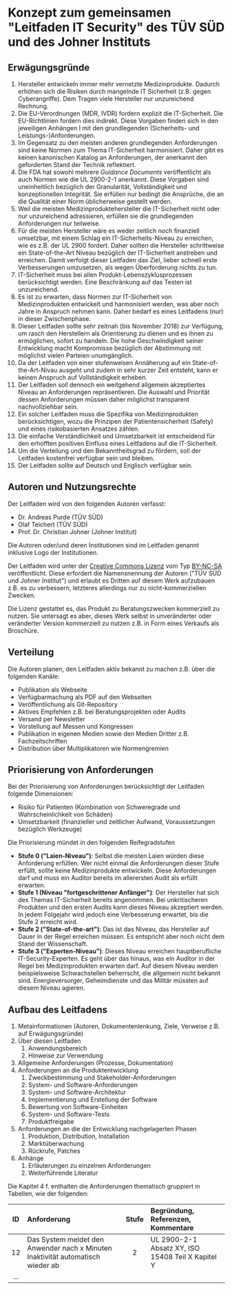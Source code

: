 Konzept zum gemeinsamen "Leitfaden IT Security" des TÜV SÜD und des Johner Instituts
=================

Erwägungsgründe
-----------

1. Hersteller entwickeln immer mehr vernetzte Medizinprodukte. Dadurch erhöhen sich die Risiken durch mangelnde IT Sicherheit (z.B. gegen Cyberangriffe). Dem Tragen viele Hersteller nur unzureichend Rechnung.
2. Die EU-Verordnungen (MDR, IVDR) fordern explizit die IT-Sicherheit. Die EU-Richtlinien fordern dies indirekt. Diese Vorgaben finden sich in den jeweiligen Anhängen I mit den grundlegenden (Sicherheits- und Leistungs-)Anforderungen. 
3. Im Gegensatz zu den meisten anderen grundlegenden Anforderungen sind keine Normen zum Thema IT-Sicherheit harmonisiert. Daher gibt es keinen kanonischen Katalog an Anforderungen, der anerkannt den geforderten Stand der Technik reflektiert.
4. Die FDA hat sowohl mehrere *Guidance Documents* veröffentlicht als auch Normen wie die UL 2900-2-1 anerkannt. Diese Vorgaben sind uneinheitlich bezüglich der Granularität, Vollständigkeit und konzeptionellen Integrität. Sie erfüllen nur bedingt die Ansprüche, die an die Qualität einer Norm üblicherweise gestellt werden.
5. Weil die meisten Medizinproduktehersteller die IT-Sicherheit nicht oder nur unzureichend adressieren, erfüllen sie die grundlegenden Anforderungen nur teilweise.
6. Für die meisten Hersteller wäre es weder zeitlich noch finanziell umsetzbar, mit einem Schlag ein IT-Sicherheits-Niveau zu erreichen, wie es z.B. der UL 2900 fordert. Daher sollten die Hersteller schrittweise ein State-of-the-Art Niveau bezüglich der IT-Sicherheit anstreben und erreichen. Damit verfolgt dieser Leitfaden das Ziel, lieber schnell erste Verbesserungen umzusetzen, als wegen Überforderung nichts zu tun.
7. IT-Sicherheit muss bei allen Produkt-Lebenszyklusprozessen berücksichtigt werden. Eine Beschränkung auf das Testen ist unzureichend.
8. Es ist zu erwarten, dass Normen zur IT-Sicherheit von Medizinprodukten entwickelt und harmonisiert werden, was aber noch Jahre in Anspruch nehmen kann. Daher bedarf es eines Leitfadens (nur) in dieser Zwischenphase. 
9. Dieser Leitfaden sollte sehr zeitnah (bis November 2018) zur Verfügung, um rasch den Herstellern als Orientierung zu dienen und es ihnen zu ermöglichen, sofort zu handeln. Die hohe Geschwindigkeit seiner Entwicklung macht Kompromisse bezüglich der Abstimmung mit möglichst vielen Parteien unumgänglich.
10. Da der Leitfaden von einer stufenweisen Annäherung auf ein State-of-the-Art-Nivau ausgeht und zudem in sehr kurzer Zeit entsteht, kann er keinen Anspruch auf Vollständigkeit erheben.
11. Der Leitfaden soll dennoch ein weitgehend allgemein akzeptiertes Niveau an Anforderungen repräsentieren. Die Auswahl und Priorität dessen Anforderungen müssen daher möglichst transparent nachvollziehbar sein.
12. Ein solcher Leitfaden muss die Spezifika von Medizinprodukten berücksichtigen, wozu die Prinzipen der Patientensicherheit (Safety) und eines risikobasierten Ansatzes zählen.
13. Die einfache Verständlichkeit und Umsetzbarkeit ist entscheidend für den erhofften positiven Einfluss eines Leitfadens auf die IT-Sicherheit.
13. Um die Verteilung und den Bekanntheitsgrad zu fördern, soll der Leitfaden kostenfrei verfügbar sein und bleiben. 
14. Der Leitfaden sollte auf Deutsch und Englisch verfügbar sein.

Autoren und Nutzungsrechte
----------------

Der Leitfaden wird von den folgenden Autoren verfasst:

- Dr. Andreas Purde (TÜV SÜD)
- Olaf Teichert (TÜV SÜD)
- Prof. Dr. Christian Johner (Johner Institut)

Die Autoren oder/und deren Institutionen sind im Leitfaden genannt inklusive Logo der Institutionen.

Der Leitfaden wird unter der [Creative Commons Lizenz](https://creativecommons.org/licenses/?lang=de) vom Typ [BY-NC-SA](https://creativecommons.org/licenses/by-nc-sa/4.0/) veröffentlicht. Diese erfordert die Namensnennung der Autoren ("TÜV SÜD und Johner Institut") und erlaubt es Dritten auf diesem Werk aufzubauen z.B. es zu verbessern, letzteres allerdings nur zu nicht-kommerziellen Zwecken.

Die Lizenz gestattet es, das Produkt zu Beratungszwecken kommerziell zu nutzen. Sie untersagt es aber, dieses Werk selbst in unveränderter oder veränderter Version kommerziell zu nutzen z.B. in Form eines Verkaufs als Broschüre.


Verteilung 
------------

Die Autoren planen, den Leitfaden aktiv bekannt zu machen z.B. über die folgenden Kanäle:

- Publikation als Webseite
- Verfügbarmachung als PDF auf den Webseiten
- Veröffentlichung als Git-Repository
- Aktives Empfehlen z.B. bei Beratungsprojekten oder Audits
- Versand per Newsletter
- Vorstellung auf Messen und Kongressen 
- Publikation in eigenen Medien sowie den Medien Dritter z.B. Fachzeitschriften
- Distribution über Multiplikatoren wie Normengremien

Priorisierung von Anforderungen
-------------

Bei der Priorisierung von Anforderungen berücksichtigt der Leitfaden folgende Dimensionen:

- Risiko für Patienten (Kombination von Schweregrade und Wahrscheinlichkeit von Schäden)
- Umsetzbarkeit (finanzieller und zeitlicher Aufwand, Voraussetzungen bezüglich Werkzeuge)

Die Priorisierung mündet in den folgenden Reifegradstufen

- **Stufe 0 ("Laien-Niveau")**: Selbst die meisten Laien würden diese Anforderung erfüllen. Wer nicht einmal die Anforderungen dieser Stufe erfüllt, sollte keine Medizinprodukte entwickeln. Diese Anforderungen darf und muss ein Auditor bereits im allerersten Audit als erfüllt erwarten.
- **Stufe 1 (Niveau "fortgeschrittener Anfänger")**: Der Hersteller hat sich des Themas IT-Sicherheit bereits angenommen. Bei unkritischeren Produkten und den ersten Audits kann dieses Niveau akzeptiert werden. In jedem Folgejahr wird jedoch eine Verbesserung erwartet, bis die Stufe 2 erreicht wird.
- **Stufe 2 ("State-of-the-art")**: Das ist das Niveau, das Hersteller auf Dauer in der Regel erreichen müssen. Es entspricht aber noch nicht dem Stand der Wissenschaft.
- **Stufe 3 ("Experten-Niveau")**: Dieses Niveau erreichen hauptberufliche IT-Security-Experten. Es geht über das hinaus, was ein Auditor in der Regel bei Medizinprodukten erwarten darf. Auf diesem Niveau werden beispielsweise Schwachstellen beherrscht, die allgemein nicht bekannt sind. Energieversorger, Geheimdienste und das Militär müssten auf diesem Niveau agieren.


Aufbau des Leitfadens
------------------

1. Metainformationen (Autoren, Dokumentenlenkung, Ziele, Verweise z.B. auf Erwägungsgründe)
2. Über diesen Leitfaden
   1. Anwendungsbereich
   2. Hinweise zur Verwendung 
2. Allgemeine Anforderungen (Prozesse, Dokumentation) 
3. Anforderungen an die Produktentwicklung
   1. Zweckbestimmung und Stakeholder-Anforderungen
   2. System- und Software-Anforderungen
   3. System- und Software-Architektur
   4. Implementierung und Erstellung der Software
   5. Bewertung von Software-Einheiten
   6. System- und Software-Tests
   7. Produktfreigabe
4. Anforderungen an die der Entwicklung nachgelagerten Phasen
   1. Produktion, Distribution, Installation
   2. Marktüberwachung
   3. Rückrufe, Patches
5. Anhänge
   1. Erläuterungen zu einzelnen Anforderungen
   2. Weiterführende Literatur

Die Kapitel 4 f. enthalten die Anforderungen thematisch gruppiert in Tabellen, wie der folgenden:

|ID|Anforderung|Stufe|Begründung, Referenzen, Kommentare|
|:--:|:--|:--:|:--|
|12|Das System meldet den Anwender nach x Minuten Inaktivität automatisch wieder ab|2|UL 2900-2-1 Absatz XY, ISO 15408 Teil X Kapitel Y|
|...||||
